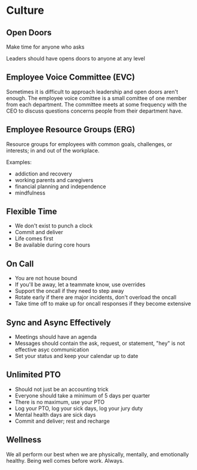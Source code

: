 # Culture

## Open Doors

Make time for anyone who asks

Leaders should have opens doors to anyone at any level

## Employee Voice Committee (EVC)

Sometimes it is difficult to approach leadership and open doors aren't enough.
The employee voice comittee is a small comittee of one member from each department.
The committee meets at some frequency with the CEO to discuss questions concerns people from their department have.

## Employee Resource Groups (ERG)

Resource groups for employees with common goals, challenges, or interests; in and out of the workplace.

Examples:
* addiction and recovery
* working parents and caregivers
* financial planning and independence
* mindfulness

## Flexible Time
* We don't exist to punch a clock
* Commit and deliver
* Life comes first
* Be available during core hours

## On Call
* You are not house bound
* If you'll be away, let a teammate know, use overrides
* Support the oncall if they need to step away
* Rotate early if there are major incidents, don't overload the oncall
* Take time off to make up for oncall responses if they become extensive

## Sync and Async Effectively
* Meetings should have an agenda
* Messages should contain the ask, request, or statement, "hey" is not effective asyc communication
* Set your status and keep your calendar up to date

## Unlimited PTO
* Should not just be an accounting trick
* Everyone should take a minimum of 5 days per quarter
* There is no maximum, use your PTO
* Log your PTO, log your sick days, log your jury duty
* Mental health days are sick days
* Commit and deliver; rest and recharge

## Wellness

We all perform our best when we are physically, mentally, and emotionally healthy. Being well comes before work. Always.
